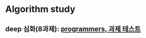 # Algorithm study
## deep 심화(8과제): [programmers, 과제 테스트](https://school.programmers.co.kr/skill_check_assignments)
